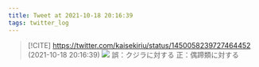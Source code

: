 ```yaml
---
title: Tweet at 2021-10-18 20:16:39
tags: twitter_log
---
```


> [!CITE] https://twitter.com/kaisekiriu/status/1450058239727464452 (2021-10-18 20:16:39)
> ![](https://twitter.com/kaisekiriu/status/1450058239727464452)
> 誤：クジラに対する
> 正：偶蹄類に対する
